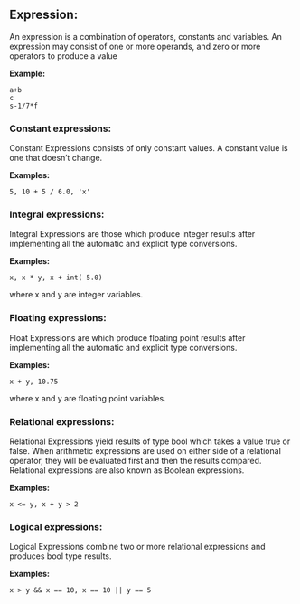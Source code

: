 ## Expression: 

An expression is a combination of operators, constants and variables. An expression may consist of one or more operands, and zero or more operators to produce a value

**Example:**

```a+b```<br>
```c```<br>
```s-1/7*f```

### Constant expressions:

Constant Expressions consists of only constant values. A constant value is one that doesn’t change.

**Examples:**

```5, 10 + 5 / 6.0, 'x'```

### Integral expressions:

Integral Expressions are those which produce integer results after implementing all the automatic and explicit type conversions.

**Examples:**

```x, x * y, x + int( 5.0)```

where x and y are integer variables.

### Floating expressions:

Float Expressions are which produce floating point results after implementing all the automatic and explicit type conversions.

**Examples:**

```x + y, 10.75```

where x and y are floating point variables.

### Relational expressions:

Relational Expressions yield results of type bool which takes a value true or false. When arithmetic expressions are used on either side of a relational operator, they will be evaluated first and then the results compared. Relational expressions are also known as Boolean expressions.

**Examples:**

```x <= y, x + y > 2```

### Logical expressions: 

Logical Expressions combine two or more relational expressions and produces bool type results.

**Examples:**

```x > y && x == 10, x == 10 || y == 5 ```

<br>